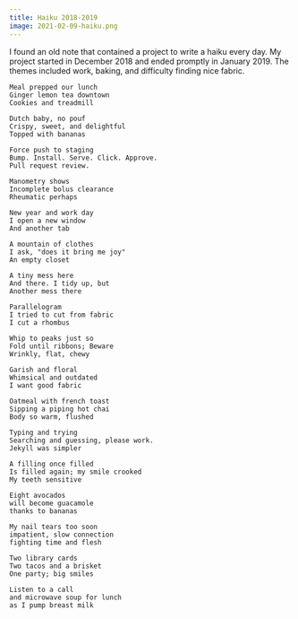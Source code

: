 ```yaml
---
title: Haiku 2018-2019
image: 2021-02-09-haiku.png
---
```


I found an old note that contained a project to write a haiku every day. My project started in December 2018 and ended promptly in January 2019. The themes included work, baking, and difficulty finding nice fabric.

```haiku
Meal prepped our lunch
Ginger lemon tea downtown
Cookies and treadmill
```

```haiku
Dutch baby, no pouf
Crispy, sweet, and delightful
Topped with bananas
```

```haiku
Force push to staging
Bump. Install. Serve. Click. Approve.
Pull request review.
```

```haiku
Manometry shows
Incomplete bolus clearance
Rheumatic perhaps
```

```haiku
New year and work day
I open a new window
And another tab
```

```haiku
A mountain of clothes
I ask, "does it bring me joy"
An empty closet
```

```haiku
A tiny mess here
And there. I tidy up, but
Another mess there
```

```haiku
Parallelogram
I tried to cut from fabric
I cut a rhombus
```

```haiku
Whip to peaks just so
Fold until ribbons; Beware
Wrinkly, flat, chewy
```

```haiku
Garish and floral
Whimsical and outdated
I want good fabric
```

```haiku
Oatmeal with french toast
Sipping a piping hot chai
Body so warm, flushed
```

```haiku
Typing and trying
Searching and guessing, please work.
Jekyll was simpler
```

```haiku
A filling once filled
Is filled again; my smile crooked
My teeth sensitive
```

```haiku
Eight avocados
will become guacamole
thanks to bananas
```

```haiku
My nail tears too soon
impatient, slow connection
fighting time and flesh
```

```haiku
Two library cards
Two tacos and a brisket
One party; big smiles
```

```haiku
Listen to a call
and microwave soup for lunch
as I pump breast milk
```
